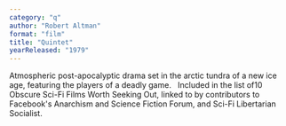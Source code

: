```yaml
---
category: "q"
author: "Robert Altman"
format: "film"
title: "Quintet"
yearReleased: "1979"
---
```

Atmospheric post-apocalyptic drama set in the arctic tundra of a new ice age, featuring the players of a deadly game.
 
Included in the list of10 Obscure Sci-Fi Films Worth Seeking Out, linked to by contributors to Facebook's Anarchism and Science Fiction Forum, and Sci-Fi Libertarian Socialist.
 